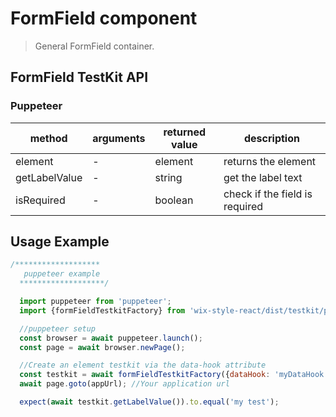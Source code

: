 # FormField component

> General FormField container.

## FormField TestKit API


### Puppeteer

| method | arguments | returned value | description |
|--------|-----------|----------------|-------------|
| element | - | element | returns the element |
| getLabelValue | - | string | get the label text |
| isRequired | - | boolean | check if the field is required |

## Usage Example

```javascript
/*******************
   puppeteer example
  *******************/

  import puppeteer from 'puppeteer';
  import {formFieldTestkitFactory} from 'wix-style-react/dist/testkit/puppeteer';

  //puppeteer setup
  const browser = await puppeteer.launch();
  const page = await browser.newPage();

  //Create an element testkit via the data-hook attribute
  const testkit = await formFieldTestkitFactory({dataHook: 'myDataHook', page});
  await page.goto(appUrl); //Your application url

  expect(await testkit.getLabelValue()).to.equal('my test');
```
